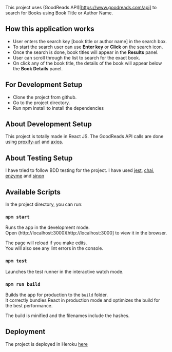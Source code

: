 This project uses (GoodReads API)[https://www.goodreads.com/api] to search for Books using Book Title or Author Name.

## How this application works

- User enters the search key [book title or author name] in the search box.
- To start the search user can use **Enter key** or **Click** on the search icon.
- Once the search is done, book titles will appear in the **Results** panel.
- User can scroll through the list to search for the exact book.
- On click any of the book title, the details of the book will appear below the **Book Details** panel.

## For Development Setup

- Clone the project from github.
- Go to the project directory.
- Run npm install to install the dependencies

## About Development Setup

This project is totally made in React JS. The GoodReads API calls are done using [proxify-url](https://www.npmjs.com/package/proxify-url) and [axios](https://www.npmjs.com/package/axios).

## About Testing Setup

I have tried to follow BDD testing for the project.
I have used [jest](https://www.npmjs.com/package/jest), [chai](https://www.npmjs.com/package/chai), [enzyme](https://www.npmjs.com/package/enzyme) and [sinon](https://www.npmjs.com/package/sinon)

## Available Scripts

In the project directory, you can run:

### `npm start`

Runs the app in the development mode.<br>
Open (http://localhost:3000)[http://localhost:3000] to view it in the browser.

The page will reload if you make edits.<br>
You will also see any lint errors in the console.

### `npm test`

Launches the test runner in the interactive watch mode.<br>

### `npm run build`

Builds the app for production to the `build` folder.<br>
It correctly bundles React in production mode and optimizes the build for the best performance.

The build is minified and the filenames include the hashes.<br>

## Deployment

The project is deployed in Heroku [here](https://lit-beyond-95476.herokuapp.com/)

